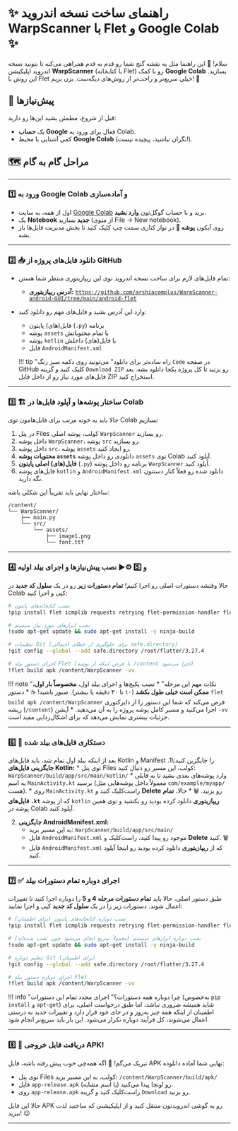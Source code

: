 # ✨ راهنمای ساخت نسخه اندروید WarpScanner با Flet و Google Colab ✨

سلام! 👋 این راهنما مثل یه نقشه گنج شما رو قدم به قدم همراهی می‌کنه تا بتونید نسخه اندروید اپلیکیشن **WarpScanner** (با کتابخانه Flet) رو با کمک **Google Colab** بسازید. این روش با Flet خیلی سریع‌تر و راحت‌تر از روش‌های دیگه‌ست. بزن بریم! 🚀

## 🎯 پیش‌نیازها

قبل از شروع، مطمئن بشید این‌ها رو دارید:

*   یک **حساب Google** فعال برای ورود به Colab.
*   کمی آشنایی با محیط **Google Colab** (نگران نباشید، پیچیده نیست!).

## 🗺️ مراحل گام به گام

---

### 1️⃣ ورود به Google Colab و آماده‌سازی

*   اول از همه، به سایت [Google Colab](https://colab.research.google.com/) برید و با حساب گوگل‌تون **وارد بشید**.
*   یک **Notebook جدید** بسازید (از منوی File -> New notebook).
*   روی آیکون **پوشه 📂** در نوار کناری سمت چپ کلیک کنید تا بخش مدیریت فایل‌ها باز بشه.

---

### 2️⃣ 📥 دانلود فایل‌های پروژه از GitHub

*   تمام فایل‌های لازم برای ساخت نسخه اندروید توی این ریپازیتوری منتظر شما هستن:
    *   **آدرس ریپازیتوری:** [`https://github.com/arshiacomplus/WarpScanner-android-GUI/tree/main/android-flet`](https://github.com/arshiacomplus/WarpScanner-android-GUI/tree/main/android-flet)
*   وارد این آدرس بشید و فایل‌های مهم رو دانلود کنید:
    *   فایل(های) پایتون (`.py`) برنامه
    *   پوشه `assets` با تمام محتویاتش
    *   پوشه `kotlin` با فایل(های) داخلش
    *   فایل `AndroidManifest.xml`

    !!! tip \"راه ساده‌تر برای دانلود\"
        می‌تونید روی دکمه سبز رنگ `Code` در صفحه GitHub کلیک کنید و گزینه `Download ZIP` رو بزنید تا کل پروژه یکجا دانلود بشه. بعد فایل‌های مورد نیاز رو از داخل فایل ZIP استخراج کنید.

---

### 3️⃣ 🏗️ ساختار پوشه‌ها و آپلود فایل‌ها در Colab

حالا باید یه خونه مرتب برای فایل‌هامون توی Colab بسازیم:

1.  در پنل Files کولب، پوشه اصلی `WarpScanner` رو بسازید.
2.  داخل پوشه `WarpScanner`، پوشه `src` رو بسازید.
3.  داخل پوشه `src`، پوشه `assets` رو ایجاد کنید.
4.  **محتویات پوشه `assets`** دانلودی رو داخل پوشه `assets` توی Colab آپلود کنید.
5.  **فایل(های) اصلی پایتون** (`.py`) برنامه رو داخل پوشه `WarpScanner` آپلود کنید.
6.  فایل‌های پوشه `kotlin` و `AndroidManifest.xml` دانلود شده رو فعلاً کنار دستتون نگه دارید.

ساختار نهایی باید تقریباً این شکلی باشه:

```
/content/
└── WarpScanner/
    ├── main.py
    └── src/
        └── assets/
            ├── image1.png
            └── font.ttf
```

---

### 4️⃣ و 5️⃣ ⚙️▶️ نصب پیش‌نیازها و اجرای بیلد اولیه

حالا وقتشه دستورات اصلی رو اجرا کنیم! **تمام دستورات زیر** رو در یک **سلول کد جدید** در Colab کپی و اجرا کنید:

```bash
# نصب کتابخانه‌های پایتون
!pip install flet icmplib requests retrying flet-permission-handler flet_onesignal

# نصب ابزارهای مورد نیاز سیستم
!sudo apt-get update && sudo apt-get install -y ninja-build

# تنظیمات Git (برای جلوگیری از خطای احتمالی safe.directory)
!git config --global --add safe.directory /root/flutter/3.27.4

# اجرای دستور بیلد Flet (با فرض اینکه از پوشه /content اجرا می‌شود)
!flet build apk /content/WarpScanner -vv
```

!!! note \"نکات مهم این مرحله\"
    *   نصب پکیج‌ها و اجرای بیلد اول، **مخصوصاً بار اول، ممکن است خیلی طول بکشد** (۱۰ تا ۳۰ دقیقه یا بیشتر). صبور باشید! ☕
    *   دستور `flet build apk /content/WarpScanner` فرض می‌کند که شما این دستور را از دایرکتوری ریشه (`/content`) اجرا می‌کنید و مسیر کامل پوشه پروژه را به آن می‌دهید.
    *   آپشن `-vv` جزئیات بیشتری نمایش می‌دهد که برای اشکال‌زدایی مفید است.

---

### 6️⃣ 🔧 دستکاری فایل‌های بیلد شده

بعد از اینکه بیلد اول تمام شد، باید فایل‌های Kotlin و Manifest را جایگزین کنید:\1.  **جایگزینی فایل‌های Kotlin:**    *   توی پنل Files کولب، این مسیر رو دنبال کنید:        `WarpScanner/build/app/src/main/kotlin/`    *   وارد پوشه‌های بعدی بشید تا به فایلی به اسم `MainActivity.kt` برسید (معمولاً داخل پوشه‌هایی مثل `com/example/myapp/` هست).
    *   روی `MainActivity.kt` راست‌کلیک کنید و **Delete** رو بزنید. 🗑️
    *   حالا، **تمام فایل‌های `.kt`** که از پوشه `kotlin` **ریپازیتوری** دانلود کرده بودید رو بکشید و توی همین پوشه در Colab آپلود کنید.

2.  **جایگزینی AndroidManifest.xml:**
    *   به این مسیر برید:
        `WarpScanner/build/app/src/main/`
    *   فایل `AndroidManifest.xml` موجود رو پیدا کنید، راست‌کلیک و **Delete** کنید. 🗑️
    *   فایل `AndroidManifest.xml` که از **ریپازیتوری** دانلود کرده بودید رو اینجا آپلود کنید.

---

### 7️⃣ ✅ اجرای دوباره تمام دستورات بیلد

طبق دستور اصلی، حالا باید **تمام دستورات مرحله 4 و 5** را دوباره اجرا کنید تا تغییرات اعمال شوند. دستورات زیر را در یک **سلول کد جدید** کپی و اجرا نمایید:

```bash
# نصب دوباره کتابخانه‌های پایتون (برای اطمینان)
!pip install flet icmplib requests retrying flet-permission-handler flet_onesignal

# نصب دوباره ابزارهای سیستم (معمولاً سریع انجام می‌شود چون نصب شده‌اند)
!sudo apt-get update && sudo apt-get install -y ninja-build

# تنظیم دوباره Git (برای اطمینان)
!git config --global --add safe.directory /root/flutter/3.27.4

# اجرای دوباره دستور بیلد Flet
!flet build apk /content/WarpScanner -vv
```

!!! info \"چرا دوباره همه دستورات؟\"
    اجرای مجدد تمام این دستورات (به‌خصوص `pip install` و `apt-get`) شاید همیشه ضروری نباشد، اما طبق درخواست اصلی، برای اطمینان از اینکه همه چیز به‌روز و در جای خود قرار دارد و تغییرات جدید به درستی اعمال می‌شوند، کل فرآیند دوباره تکرار می‌شود. این بار باید سریع‌تر انجام شود.

---

### 8️⃣ 🎉 دریافت فایل خروجی APK!

تبریک می‌گم! 🥳 اگه همه‌چی خوب پیش رفته باشه، فایل APK نهایی شما آماده دانلوده:

*   توی پنل Files کولب، به این مسیر برید:
    `/content/WarpScanner/build/apk/`
*   فایل `app-release.apk` (یا اسم مشابه) رو اونجا پیدا می‌کنید.
*   روی `app-release.apk` راست‌کلیک کنید و گزینه `Download` رو بزنید.

حالا این فایل APK رو به گوشی اندرویدتون منتقل کنید و از اپلیکیشنی که ساختید لذت ببرید! 😉

---
